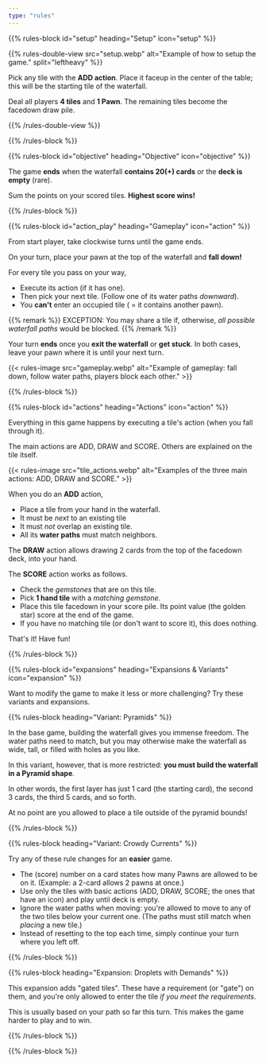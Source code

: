 ```yaml
---
type: "rules"
---
```


{{% rules-block id="setup" heading="Setup" icon="setup" %}}

{{% rules-double-view src="setup.webp" alt="Example of how to setup the game." split="leftheavy" %}}

Pick any tile with the **ADD action**. Place it faceup in the center of the table; this will be the starting tile of the waterfall.

Deal all players **4 tiles** and **1 Pawn**. The remaining tiles become the facedown draw pile.

{{% /rules-double-view %}}

{{% /rules-block %}}

{{% rules-block id="objective" heading="Objective" icon="objective" %}}

The game **ends** when the waterfall **contains 20(+) cards** or the **deck is empty** (rare). 

Sum the points on your scored tiles. **Highest score wins!**

{{% /rules-block %}}

{{% rules-block id="action_play" heading="Gameplay" icon="action" %}}

From start player, take clockwise turns until the game ends.

On your turn, place your pawn at the top of the waterfall and **fall down!**

For every tile you pass on your way,
* Execute its action (if it has one).
* Then pick your next tile. (Follow one of its water paths _downward_).
* You **can't** enter an occupied tile ( = it contains another pawn). 

{{% remark %}}
EXCEPTION: You may share a tile if, otherwise, _all possible waterfall paths_ would be blocked.
{{% /remark %}}

Your turn **ends** once you **exit the waterfall** or **get stuck**. In both cases, leave your pawn where it is until your next turn.

{{< rules-image src="gameplay.webp" alt="Example of gameplay: fall down, follow water paths, players block each other." >}}

{{% /rules-block %}}

{{% rules-block id="actions" heading="Actions" icon="action" %}}

Everything in this game happens by executing a tile's action (when you fall through it). 

The main actions are ADD, DRAW and SCORE. Others are explained on the tile itself.

{{< rules-image src="tile_actions.webp" alt="Examples of the three main actions: ADD, DRAW and SCORE." >}}

When you do an **ADD** action,
* Place a tile from your hand in the waterfall. 
* It must be _next_ to an existing tile
* It must _not_ overlap an existing tile.
* All its **water paths** must match neighbors.

The **DRAW** action allows drawing 2 cards from the top of the facedown deck, into your hand.

The **SCORE** action works as follows.
* Check the _gemstones_ that are on this tile.
* Pick **1 hand tile** with a _matching gemstone_.
* Place this tile facedown in your score pile. Its point value (the golden star) score at the end of the game.
* If you have no matching tile (or don't want to score it), this does nothing.

That's it! Have fun!

{{% /rules-block %}}

{{% rules-block id="expansions" heading="Expansions & Variants" icon="expansion" %}}

Want to modify the game to make it less or more challenging? Try these variants and expansions.

{{% rules-block heading="Variant: Pyramids" %}}

In the base game, building the waterfall gives you immense freedom. The water paths need to match, but you may otherwise make the waterfall as wide, tall, or filled with holes as you like.

In this variant, however, that is more restricted: **you must build the waterfall in a Pyramid shape**.

In other words, the first layer has just 1 card (the starting card), the second 3 cards, the third 5 cards, and so forth.

At no point are you allowed to place a tile outside of the pyramid bounds!

{{% /rules-block %}}


{{% rules-block heading="Variant: Crowdy Currents" %}}

Try any of these rule changes for an **easier** game.

* The (score) number on a card states how many Pawns are allowed to be on it. (Example: a 2-card allows 2 pawns at once.)
* Use only the tiles with basic actions (ADD, DRAW, SCORE; the ones that have an icon) and play until deck is empty.
* Ignore the water paths when moving: you're allowed to move to any of the two tiles below your current one. (The paths must still match when _placing_ a new tile.)
* Instead of resetting to the top each time, simply continue your turn where you left off.

{{% /rules-block %}}

{{% rules-block heading="Expansion: Droplets with Demands" %}}

This expansion adds "gated tiles". These have a requirement (or "gate") on them, and you're only allowed to enter the tile _if you meet the requirements_. 

This is usually based on your path so far this turn. This makes the game harder to play and to win.

{{% /rules-block %}}

{{% /rules-block %}}